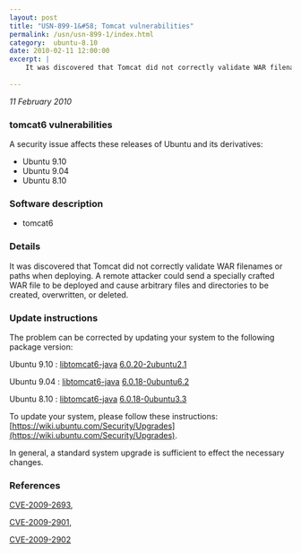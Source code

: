 ```yaml
---
layout: post
title: "USN-899-1&#58; Tomcat vulnerabilities"
permalink: /usn/usn-899-1/index.html
category:  ubuntu-8.10
date: 2010-02-11 12:00:00
excerpt: |
    It was discovered that Tomcat did not correctly validate WAR filenames or paths when deploying. A remote attacker could send a specially crafted WAR file to be deployed and cause arbitrary files and directories to be created, overwritten, or deleted. 
    
--- 
```

 
 

*11 February 2010*

### tomcat6 vulnerabilities

A security issue affects these releases of Ubuntu and its derivatives:

* Ubuntu 9.10
* Ubuntu 9.04
* Ubuntu 8.10

### Software description

* tomcat6 

### Details

It was discovered that Tomcat did not correctly validate WAR filenames or paths when deploying. A remote attacker could send a specially crafted WAR file to be deployed and cause arbitrary files and directories to be created, overwritten, or deleted. 

### Update instructions

The problem can be corrected by updating your system to the following package version:

Ubuntu 9.10
 : [libtomcat6-java](https://launchpad.net/ubuntu/+source/tomcat6) <span> [6.0.20-2ubuntu2.1](https://launchpad.net/ubuntu/+source/tomcat6/6.0.20-2ubuntu2.1) </span> 

Ubuntu 9.04
 : [libtomcat6-java](https://launchpad.net/ubuntu/+source/tomcat6) <span> [6.0.18-0ubuntu6.2](https://launchpad.net/ubuntu/+source/tomcat6/6.0.18-0ubuntu6.2) </span> 

Ubuntu 8.10
 : [libtomcat6-java](https://launchpad.net/ubuntu/+source/tomcat6) <span> [6.0.18-0ubuntu3.3](https://launchpad.net/ubuntu/+source/tomcat6/6.0.18-0ubuntu3.3) </span> 

To update your system, please follow these instructions: [https://wiki.ubuntu.com/Security/Upgrades](https://wiki.ubuntu.com/Security/Upgrades).

In general, a standard system upgrade is sufficient to effect the necessary changes. 

### References

 
 [CVE-2009-2693](http://people.ubuntu.com/~ubuntu-security/cve/CVE-2009-2693), 

 [CVE-2009-2901](http://people.ubuntu.com/~ubuntu-security/cve/CVE-2009-2901), 

 [CVE-2009-2902](http://people.ubuntu.com/~ubuntu-security/cve/CVE-2009-2902)
 

